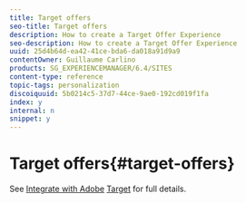 ```yaml
---
title: Target offers
seo-title: Target offers
description: How to create a Target Offer Experience
seo-description: How to create a Target Offer Experience
uuid: 25d4b64d-ea42-41ce-bda6-da018a91d9a9
contentOwner: Guillaume Carlino
products: SG_EXPERIENCEMANAGER/6.4/SITES
content-type: reference
topic-tags: personalization
discoiquuid: 5b0214c5-37d7-44ce-9ae0-192cd019f1fa
index: y
internal: n
snippet: y
---
```


# Target offers{#target-offers}

See [Integrate with Adobe](../../../sites/administering/using/target.md) [Target](../../../sites/administering/using/target.md) for full details.
